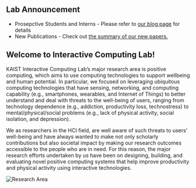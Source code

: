 ## Lab Announcement

- Prosepctive Students and Interns - Please refer to [our blog page](https://medium.com/@iclab.kaist/announcements-b4e0730a7511) for details
- New Publications - Check out [the summary of our new papers.]()

## Welcome to Interactive Computing Lab!

KAIST Interactive Computing Lab’s major research area is positive computing, which aims to use computing technologies to support wellbeing and human potential. In particular, we focused on leveraging ubiquitous computing technologies that have sensing, networking, and computing capability (e.g., smartphones, wearables, and Internet of Things) to better understand and deal with threats to the well-being of users, ranging from technology dependence (e.g., addiction, productivity loss, technostress) to mental/physical/social problems (e.g., lack of physical activity, social isolation, and depression).

We as researchers in the HCI field, are well aware of such threats to users’ well-being and have always wanted to make not only scholarly contributions but also societal impact by making our research outcomes accessible to the people who are in need. For this reason, the major research efforts undertaken by us have been on designing, building, and evaluating novel positive computing systems that help improve productivity and physical activity using interactive technologies.

![Research Area](/static/images/research_area.svg)
